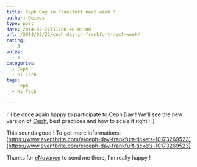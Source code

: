 ```yaml
---
title: Ceph Day in Frankfurt next week !
author: Deimos
type: post
date: 2014-02-22T11:00:48+00:00
url: /2014/02/22/ceph-day-in-frankfurt-next-week/
rating:
  - 3
votes:
  - 1
categories:
  - Ceph
  - Hi-Tech
tags:
  - Ceph
  - Hi-Tech

---
```


I'll be once again happy to participate to Ceph Day ! We'll see the new version of [Ceph](https://wiki.deimos.fr/Ceph_:_performance,_reliability_and_scalability_storage_solution), best practices and how to scale it right :-)
  
This sounds good ! To get more informations: [https://www.eventbrite.com/e/ceph-day-frankfurt-tickets-10173269523](https://www.eventbrite.com/e/ceph-day-frankfurt-tickets-10173269523)

Thanks for [eNovance](https://www.enovance.com/) to send me there, I'm really happy !